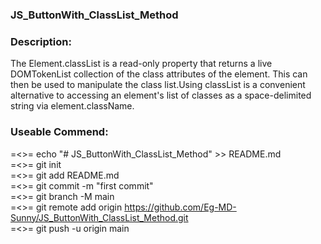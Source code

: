 ### JS_ButtonWith_ClassList_Method

### Description: 
The Element.classList is a read-only property that returns a live DOMTokenList collection of the class attributes of the element. This can then be used to manipulate the class list.Using classList is a convenient alternative to accessing an element's list of classes as a space-delimited string via element.className.

### Useable Commend: <br>
=<>= echo "# JS_ButtonWith_ClassList_Method" >> README.md <br>
=<>= git init <br>
=<>= git add README.md <br>
=<>= git commit -m "first commit" <br>
=<>= git branch -M main <br>
=<>= git remote add origin https://github.com/Eg-MD-Sunny/JS_ButtonWith_ClassList_Method.git <br>
=<>= git push -u origin main <br>
